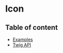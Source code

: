 # Icon <Badges :texts="badges" />

<script setup>
  import pkg from '@studiometa/ui/atoms/Icon/package.json';
  const badges = [`v${pkg.version}`, 'Twig'];
</script>

## Table of content

- [Examples](./examples.html)
- [Twig API](./twig-api.html)
